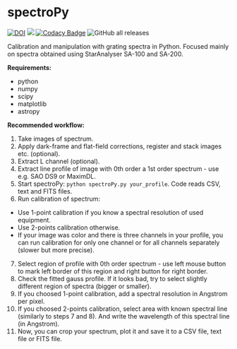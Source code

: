 # spectroPy

[![DOI](https://zenodo.org/badge/346468076.svg)](https://zenodo.org/badge/latestdoi/346468076)
![](https://img.shields.io/github/languages/top/pavolgaj/spectropy.svg?style=flat)
[![Codacy Badge](https://api.codacy.com/project/badge/Grade/b82d1a45153c41169fcff464b15d4924)](https://app.codacy.com/gh/pavolgaj/spectroPy?utm_source=github.com&utm_medium=referral&utm_content=pavolgaj/spectroPy&utm_campaign=Badge_Grade_Settings)
![GitHub all releases](https://img.shields.io/github/downloads/pavolgaj/spectropy/total?label=GitHub&nbsp;downloads)

 Calibration and manipulation with grating spectra in Python. Focused mainly on spectra obtained using StarAnalyser SA-100 and SA-200.
 
 __Requirements:__
 * python
 * numpy
 * scipy
 * matplotlib
 * astropy
 
 
 __Recommended workflow:__
 
 1. Take images of spectrum.
 2. Apply dark-frame and flat-field corrections, register and stack images etc. (optional).
 3. Extract L channel (optional).
 4. Extract line profile of image with 0th order a 1st order spectrum - use e.g. SAO DS9 or MaximDL.
 5. Start spectroPy: `python spectroPy.py your_profile`. Code reads CSV, text and FITS files.
 6. Run calibration of spectrum:
   * Use 1-point calibration if you know a spectral resolution of used equipment.
   * Use 2-points calibration otherwise.
   * If your image was color and there is three channels in your profile, you can run calibration for only one channel or for all channels separately (slower but more precise).
 7. Select region of profile with 0th order spectrum - use left mouse button to mark left border of this region and right button for right border.
 8. Check the fitted gauss profile. If it looks bad, try to select slightly different region of spectra (bigger or smaller).
 9. If you choosed 1-point calibration, add a spectral resolution in Angstrom per pixel.
 10. If you choosed 2-points calibration, select area with known spectral line (similarly to steps 7 and 8). And write the wavelength of this spectral line (in Angstrom).
 11. Now, you can crop your spectrum, plot it and save it to a CSV file, text file or FITS file.
 
